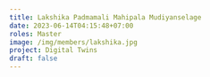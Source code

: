 ```yaml
---
title: Lakshika Padmamali Mahipala Mudiyanselage
date: 2023-06-14T04:15:48+07:00
roles: Master
image: /img/members/lakshika.jpg
project: Digital Twins
draft: false
---
```


